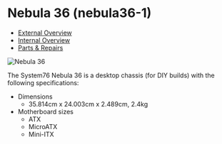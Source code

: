 # Nebula 36 (nebula36-1)

- [External Overview](./external-overview.md)
- [Internal Overview](./internal-overview.md)
- [Parts & Repairs](./repairs.md)

![Nebula 36](./img/nebula36-1.webp)

The System76 Nebula 36 is a desktop chassis (for DIY builds) with the following specifications:

- Dimensions
    - 35.814cm x 24.003cm x 2.489cm, 2.4kg
- Motherboard sizes
    - ATX
    - MicroATX
    - Mini-ITX